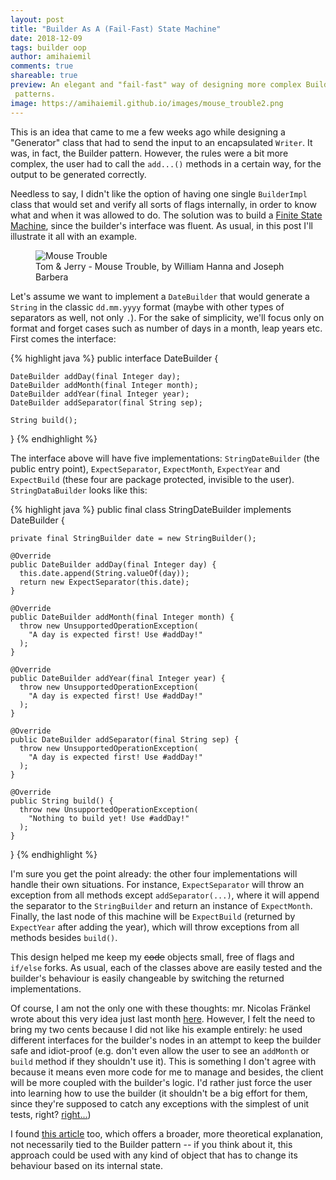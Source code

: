 ```yaml
---
layout: post
title: "Builder As A (Fail-Fast) State Machine"
date: 2018-12-09
tags: builder oop
author: amihaiemil
comments: true
shareable: true
preview: An elegant and "fail-fast" way of designing more complex Builder
 patterns.
image: https://amihaiemil.github.io/images/mouse_trouble2.png
---
```


This is an idea that came to me a few weeks ago while designing a "Generator" class that had
to send the input to an encapsulated ``Writer``. It was, in fact, the Builder pattern. However,
the rules were a bit more complex, the user had to call the ``add...()`` methods in a certain way, for the output to be generated correctly.

Needless to say, I didn't like the option of having one single ``BuilderImpl`` class that would set and verify all sorts of flags internally, in order to know what and when it was allowed to do. The solution was to build a [Finite State Machine](https://en.wikipedia.org/wiki/Finite-state_machine), since the builder's interface was fluent. As usual, in this post I'll illustrate it all with an example.

<figure class="articleimg">
 <img src="{{page.image}}" alt="Mouse Trouble">
 <figcaption>
 Tom & Jerry - Mouse Trouble, by  William Hanna and Joseph Barbera
 </figcaption>
</figure>

Let's assume we want to implement a ``DateBuilder`` that would generate a ``String`` in the classic ``dd.mm.yyyy`` format (maybe with other types of separators as well, not only ``.``). For the sake of simplicity, we'll focus only on format and forget cases such as number of days in a month, leap years etc. First comes the interface:

{% highlight java %}
public interface DateBuilder {

    DateBuilder addDay(final Integer day);
    DateBuilder addMonth(final Integer month);
    DateBuilder addYear(final Integer year);
    DateBuilder addSeparator(final String sep);

    String build();

}
{% endhighlight %}

The interface above will have five implementations: ``StringDateBuilder`` (the public entry point), ``ExpectSeparator``, ``ExpectMonth``, ``ExpectYear`` and ``ExpectBuild`` (these four are package protected, invisible to the user). ``StringDataBuilder`` looks like this:

{% highlight java %}
public final class StringDateBuilder implements DateBuilder {

    private final StringBuilder date = new StringBuilder();

    @Override
    public DateBuilder addDay(final Integer day) {
      this.date.append(String.valueOf(day));
      return new ExpectSeparator(this.date);
    }

    @Override
    public DateBuilder addMonth(final Integer month) {
      throw new UnsupportedOperationException(
        "A day is expected first! Use #addDay!"
      );
    }

    @Override
    public DateBuilder addYear(final Integer year) {
      throw new UnsupportedOperationException(
        "A day is expected first! Use #addDay!"
      );      
    }

    @Override
    public DateBuilder addSeparator(final String sep) {
      throw new UnsupportedOperationException(
        "A day is expected first! Use #addDay!"
      );
    }

    @Override
    public String build() {
      throw new UnsupportedOperationException(
        "Nothing to build yet! Use #addDay!"
      );
    }

}
{% endhighlight %}

I'm sure you get the point already: the other four implementations will handle their own situations. For instance, ``ExpectSeparator`` will throw an exception from all methods except ``addSeparator(...)``, where it will append the separator to the ``StringBuilder`` and return an instance of ``ExpectMonth``. Finally, the last node of this machine will be ``ExpectBuild`` (returned by ``ExpectYear`` after adding the year), which will throw exceptions from all methods besides ``build()``.

This design helped me keep my <strike>code</strike> objects small, free of flags and ``if/else`` forks. As usual, each of the classes above are easily tested and the builder's behaviour is easily changeable by switching the returned implementations.

Of course, I am not the only one with these thoughts: mr. Nicolas Fränkel wrote about this very idea just last month [here](https://blog.frankel.ch/builder-pattern-finite-state-machine/). However, I felt the need to bring my two cents because I did not like his example entirely: he used different interfaces for the builder's nodes in an attempt to keep the builder safe and idiot-proof (e.g. don't even allow the user to see an ``addMonth`` or ``build`` method if they shouldn't use it). This is something I don't agree with because it means even more code for me to manage and besides, the client will be more coupled with the builder's logic. I'd rather just force the user into learning how to use the builder (it shouldn't be a big effort for them, since they're supposed to catch any exceptions with the simplest of unit tests, right? [right...](https://www.yegor256.com/2015/07/16/fools-dont-write-unit-tests.html))

I found [this article](https://sourcemaking.com/design_patterns/state) too, which offers a broader, more theoretical explanation, not necessarily tied to the Builder pattern -- if you think about it, this approach could be used with any kind of object that has to change its behaviour based on its internal state.
